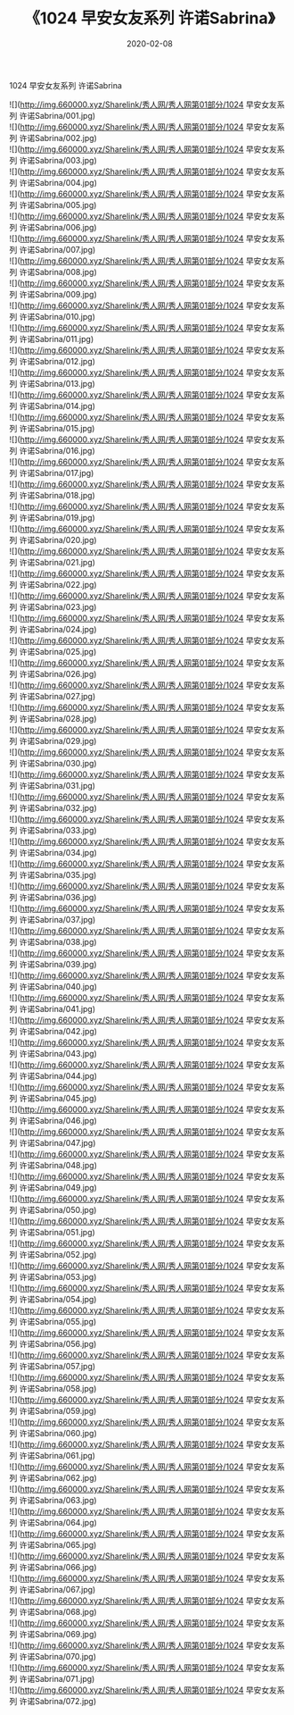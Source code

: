 ﻿---
layout: post
title:  《1024 早安女友系列 许诺Sabrina》
date:   2020-02-08
img: http://img.660000.xyz/Sharelink/秀人网/秀人网第01部分/1024 早安女友系列 许诺Sabrina/000.jpg
categories: [美女, 清纯, 唯美]
---

1024 早安女友系列 许诺Sabrina

  ![](http://img.660000.xyz/Sharelink/秀人网/秀人网第01部分/1024 早安女友系列 许诺Sabrina/001.jpg) <br> ![](http://img.660000.xyz/Sharelink/秀人网/秀人网第01部分/1024 早安女友系列 许诺Sabrina/002.jpg) <br> ![](http://img.660000.xyz/Sharelink/秀人网/秀人网第01部分/1024 早安女友系列 许诺Sabrina/003.jpg) <br> ![](http://img.660000.xyz/Sharelink/秀人网/秀人网第01部分/1024 早安女友系列 许诺Sabrina/004.jpg) <br> ![](http://img.660000.xyz/Sharelink/秀人网/秀人网第01部分/1024 早安女友系列 许诺Sabrina/005.jpg) <br> ![](http://img.660000.xyz/Sharelink/秀人网/秀人网第01部分/1024 早安女友系列 许诺Sabrina/006.jpg) <br> ![](http://img.660000.xyz/Sharelink/秀人网/秀人网第01部分/1024 早安女友系列 许诺Sabrina/007.jpg) <br> ![](http://img.660000.xyz/Sharelink/秀人网/秀人网第01部分/1024 早安女友系列 许诺Sabrina/008.jpg) <br> ![](http://img.660000.xyz/Sharelink/秀人网/秀人网第01部分/1024 早安女友系列 许诺Sabrina/009.jpg) <br> ![](http://img.660000.xyz/Sharelink/秀人网/秀人网第01部分/1024 早安女友系列 许诺Sabrina/010.jpg) <br> ![](http://img.660000.xyz/Sharelink/秀人网/秀人网第01部分/1024 早安女友系列 许诺Sabrina/011.jpg) <br> ![](http://img.660000.xyz/Sharelink/秀人网/秀人网第01部分/1024 早安女友系列 许诺Sabrina/012.jpg) <br> ![](http://img.660000.xyz/Sharelink/秀人网/秀人网第01部分/1024 早安女友系列 许诺Sabrina/013.jpg) <br> ![](http://img.660000.xyz/Sharelink/秀人网/秀人网第01部分/1024 早安女友系列 许诺Sabrina/014.jpg) <br> ![](http://img.660000.xyz/Sharelink/秀人网/秀人网第01部分/1024 早安女友系列 许诺Sabrina/015.jpg) <br> ![](http://img.660000.xyz/Sharelink/秀人网/秀人网第01部分/1024 早安女友系列 许诺Sabrina/016.jpg) <br> ![](http://img.660000.xyz/Sharelink/秀人网/秀人网第01部分/1024 早安女友系列 许诺Sabrina/017.jpg) <br> ![](http://img.660000.xyz/Sharelink/秀人网/秀人网第01部分/1024 早安女友系列 许诺Sabrina/018.jpg) <br> ![](http://img.660000.xyz/Sharelink/秀人网/秀人网第01部分/1024 早安女友系列 许诺Sabrina/019.jpg) <br> ![](http://img.660000.xyz/Sharelink/秀人网/秀人网第01部分/1024 早安女友系列 许诺Sabrina/020.jpg) <br> ![](http://img.660000.xyz/Sharelink/秀人网/秀人网第01部分/1024 早安女友系列 许诺Sabrina/021.jpg) <br> ![](http://img.660000.xyz/Sharelink/秀人网/秀人网第01部分/1024 早安女友系列 许诺Sabrina/022.jpg) <br> ![](http://img.660000.xyz/Sharelink/秀人网/秀人网第01部分/1024 早安女友系列 许诺Sabrina/023.jpg) <br> ![](http://img.660000.xyz/Sharelink/秀人网/秀人网第01部分/1024 早安女友系列 许诺Sabrina/024.jpg) <br> ![](http://img.660000.xyz/Sharelink/秀人网/秀人网第01部分/1024 早安女友系列 许诺Sabrina/025.jpg) <br> ![](http://img.660000.xyz/Sharelink/秀人网/秀人网第01部分/1024 早安女友系列 许诺Sabrina/026.jpg) <br> ![](http://img.660000.xyz/Sharelink/秀人网/秀人网第01部分/1024 早安女友系列 许诺Sabrina/027.jpg) <br> ![](http://img.660000.xyz/Sharelink/秀人网/秀人网第01部分/1024 早安女友系列 许诺Sabrina/028.jpg) <br> ![](http://img.660000.xyz/Sharelink/秀人网/秀人网第01部分/1024 早安女友系列 许诺Sabrina/029.jpg) <br> ![](http://img.660000.xyz/Sharelink/秀人网/秀人网第01部分/1024 早安女友系列 许诺Sabrina/030.jpg) <br> ![](http://img.660000.xyz/Sharelink/秀人网/秀人网第01部分/1024 早安女友系列 许诺Sabrina/031.jpg) <br> ![](http://img.660000.xyz/Sharelink/秀人网/秀人网第01部分/1024 早安女友系列 许诺Sabrina/032.jpg) <br> ![](http://img.660000.xyz/Sharelink/秀人网/秀人网第01部分/1024 早安女友系列 许诺Sabrina/033.jpg) <br> ![](http://img.660000.xyz/Sharelink/秀人网/秀人网第01部分/1024 早安女友系列 许诺Sabrina/034.jpg) <br> ![](http://img.660000.xyz/Sharelink/秀人网/秀人网第01部分/1024 早安女友系列 许诺Sabrina/035.jpg) <br> ![](http://img.660000.xyz/Sharelink/秀人网/秀人网第01部分/1024 早安女友系列 许诺Sabrina/036.jpg) <br> ![](http://img.660000.xyz/Sharelink/秀人网/秀人网第01部分/1024 早安女友系列 许诺Sabrina/037.jpg) <br> ![](http://img.660000.xyz/Sharelink/秀人网/秀人网第01部分/1024 早安女友系列 许诺Sabrina/038.jpg) <br> ![](http://img.660000.xyz/Sharelink/秀人网/秀人网第01部分/1024 早安女友系列 许诺Sabrina/039.jpg) <br> ![](http://img.660000.xyz/Sharelink/秀人网/秀人网第01部分/1024 早安女友系列 许诺Sabrina/040.jpg) <br> ![](http://img.660000.xyz/Sharelink/秀人网/秀人网第01部分/1024 早安女友系列 许诺Sabrina/041.jpg) <br> ![](http://img.660000.xyz/Sharelink/秀人网/秀人网第01部分/1024 早安女友系列 许诺Sabrina/042.jpg) <br> ![](http://img.660000.xyz/Sharelink/秀人网/秀人网第01部分/1024 早安女友系列 许诺Sabrina/043.jpg) <br> ![](http://img.660000.xyz/Sharelink/秀人网/秀人网第01部分/1024 早安女友系列 许诺Sabrina/044.jpg) <br> ![](http://img.660000.xyz/Sharelink/秀人网/秀人网第01部分/1024 早安女友系列 许诺Sabrina/045.jpg) <br> ![](http://img.660000.xyz/Sharelink/秀人网/秀人网第01部分/1024 早安女友系列 许诺Sabrina/046.jpg) <br> ![](http://img.660000.xyz/Sharelink/秀人网/秀人网第01部分/1024 早安女友系列 许诺Sabrina/047.jpg) <br> ![](http://img.660000.xyz/Sharelink/秀人网/秀人网第01部分/1024 早安女友系列 许诺Sabrina/048.jpg) <br> ![](http://img.660000.xyz/Sharelink/秀人网/秀人网第01部分/1024 早安女友系列 许诺Sabrina/049.jpg) <br> ![](http://img.660000.xyz/Sharelink/秀人网/秀人网第01部分/1024 早安女友系列 许诺Sabrina/050.jpg) <br> ![](http://img.660000.xyz/Sharelink/秀人网/秀人网第01部分/1024 早安女友系列 许诺Sabrina/051.jpg) <br> ![](http://img.660000.xyz/Sharelink/秀人网/秀人网第01部分/1024 早安女友系列 许诺Sabrina/052.jpg) <br> ![](http://img.660000.xyz/Sharelink/秀人网/秀人网第01部分/1024 早安女友系列 许诺Sabrina/053.jpg) <br> ![](http://img.660000.xyz/Sharelink/秀人网/秀人网第01部分/1024 早安女友系列 许诺Sabrina/054.jpg) <br> ![](http://img.660000.xyz/Sharelink/秀人网/秀人网第01部分/1024 早安女友系列 许诺Sabrina/055.jpg) <br> ![](http://img.660000.xyz/Sharelink/秀人网/秀人网第01部分/1024 早安女友系列 许诺Sabrina/056.jpg) <br> ![](http://img.660000.xyz/Sharelink/秀人网/秀人网第01部分/1024 早安女友系列 许诺Sabrina/057.jpg) <br> ![](http://img.660000.xyz/Sharelink/秀人网/秀人网第01部分/1024 早安女友系列 许诺Sabrina/058.jpg) <br> ![](http://img.660000.xyz/Sharelink/秀人网/秀人网第01部分/1024 早安女友系列 许诺Sabrina/059.jpg) <br> ![](http://img.660000.xyz/Sharelink/秀人网/秀人网第01部分/1024 早安女友系列 许诺Sabrina/060.jpg) <br> ![](http://img.660000.xyz/Sharelink/秀人网/秀人网第01部分/1024 早安女友系列 许诺Sabrina/061.jpg) <br> ![](http://img.660000.xyz/Sharelink/秀人网/秀人网第01部分/1024 早安女友系列 许诺Sabrina/062.jpg) <br> ![](http://img.660000.xyz/Sharelink/秀人网/秀人网第01部分/1024 早安女友系列 许诺Sabrina/063.jpg) <br> ![](http://img.660000.xyz/Sharelink/秀人网/秀人网第01部分/1024 早安女友系列 许诺Sabrina/064.jpg) <br> ![](http://img.660000.xyz/Sharelink/秀人网/秀人网第01部分/1024 早安女友系列 许诺Sabrina/065.jpg) <br> ![](http://img.660000.xyz/Sharelink/秀人网/秀人网第01部分/1024 早安女友系列 许诺Sabrina/066.jpg) <br> ![](http://img.660000.xyz/Sharelink/秀人网/秀人网第01部分/1024 早安女友系列 许诺Sabrina/067.jpg) <br> ![](http://img.660000.xyz/Sharelink/秀人网/秀人网第01部分/1024 早安女友系列 许诺Sabrina/068.jpg) <br> ![](http://img.660000.xyz/Sharelink/秀人网/秀人网第01部分/1024 早安女友系列 许诺Sabrina/069.jpg) <br> ![](http://img.660000.xyz/Sharelink/秀人网/秀人网第01部分/1024 早安女友系列 许诺Sabrina/070.jpg) <br> ![](http://img.660000.xyz/Sharelink/秀人网/秀人网第01部分/1024 早安女友系列 许诺Sabrina/071.jpg) <br> ![](http://img.660000.xyz/Sharelink/秀人网/秀人网第01部分/1024 早安女友系列 许诺Sabrina/072.jpg) <br>